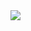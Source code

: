 <img src="https://substack-post-media.s3.amazonaws.com/public/images/6bdb773d-c890-427e-b3a0-f52cd6681a6b_1280x1572.jpeg">
